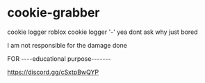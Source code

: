 # cookie-grabber
cookie logger roblox cookie logger '-' yea dont ask why just bored 

I am not responsible for the damage done

FOR ----educational purpose-------

https://discord.gg/cSxtpBwQYP 
